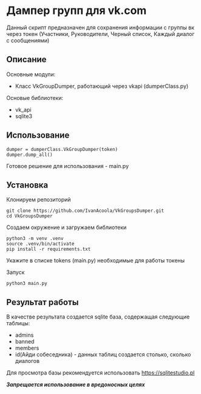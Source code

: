 # Дампер групп для vk.com
Данный скрипт предназначен для сохранения информации с группы вк через токен (Участники, Руководители, Черный список, Каждый диалог с сообщениями)

## Описание

Основные модули:
  - Класс VkGroupDumper, работающий через vkapi (dumperClass.py)

Основые библиотеки:
  - vk_api
  - sqlite3

## Использование

```
dumper = dumperClass.VkGroupDumper(token)
dumper.dump_all()
```

Готовое решение для использования - main.py

## Установка

Клонируем репозиторий
```
git clone https://github.com/IvanAcoola/VkGroupsDumper.git
cd VkGroupsDumper
```
Создаем окружение и загружаем библиотеки
```
python3 -m venv .venv
source .venv/bin/activate
pip install -r requirements.txt
```
Укажите в списке tokens (main.py) необходимые для работы токены

Запуск
```
python3 main.py
```

## Результат работы

В качестве результата создается sqlite база, содержащая следующие таблицы:
  - admins
  - banned
  - members
  - id(Айди собеседника) - данных таблиц создается столько, сколько диалогов

Для просмотра базы рекомендуется использовать https://sqlitestudio.pl



***Запрещается использование в вредоносных целях***
